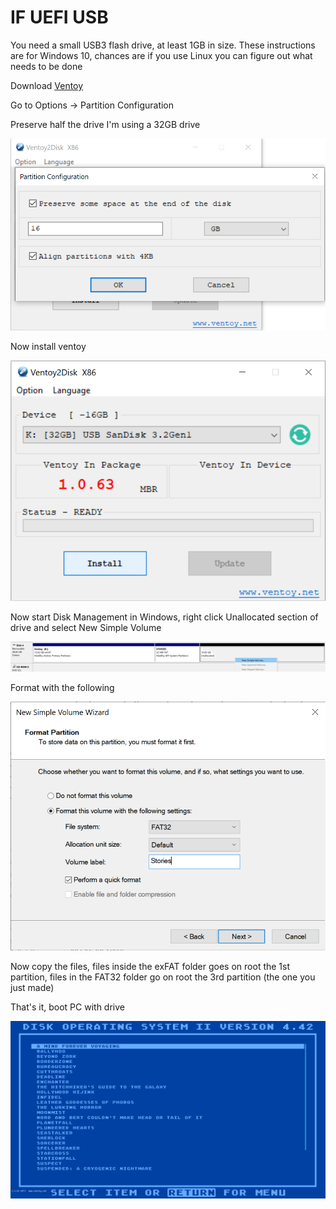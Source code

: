 # IF UEFI USB
You need a small USB3 flash drive, at least 1GB in size.  These instructions are for Windows 10, chances are if you use Linux you can figure out what needs to be done

Download [Ventoy](https://github.com/ventoy/Ventoy/releases/)

Go to Options -> Partition Configuration

Preserve half the drive I'm using a 32GB drive

![](./Docs/1.png)

Now install ventoy

![](./Docs/2.png)

Now start Disk Management in Windows, right click Unallocated section of drive and select New Simple Volume

![](./Docs/4.png)

Format with the following

![](./Docs/5.png)



Now copy the files, files inside the exFAT folder goes on root the 1st partition, files in the FAT32 folder go on root the 3rd partition (the one you just made)

That's it, boot PC with drive

![](./Docs/booting.png)
